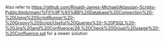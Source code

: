 Also refer to https://github.com/Rinaldi-James-Michael/Atlassian-Scripts-Public/blob/main/%F0%9F%93%BB%20Database%20Connection%20-%20Using%20ScriptRunner%20-%20Groovy%20Script/Useful%20Queries%20-%20PSQL%20-%20Jira%20and%20Confluence/26.%20Check%20Group%20usage%20-%20Confluence.sql
for a newer solution
